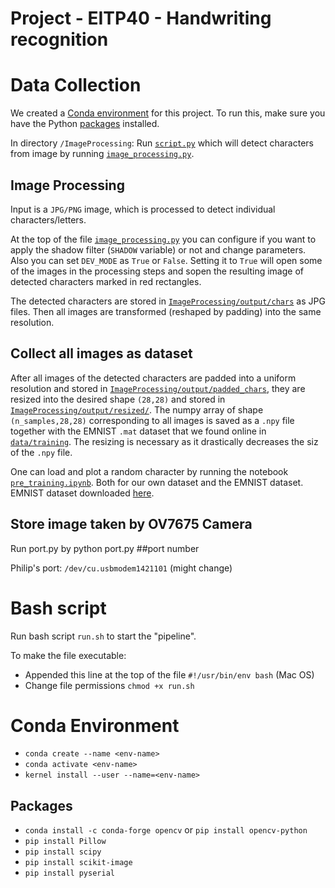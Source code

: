# Project - EITP40 - Handwriting recognition

# Data Collection

We created a [Conda environment](#conda-environment) for this project.
To run this, make sure you have the Python [packages](#packages) installed.

In directory `/ImageProcessing`: Run [`script.py`](/ImageProcessing/script.py) which will detect characters from image by running [`image_processing.py`](/ImageProcessing/image_processing.py).

## Image Processing

Input is a `JPG/PNG` image, which is processed to detect individual characters/letters.

At the top of the file [`image_processing.py`](/ImageProcessing/image_processing.py) you can configure if you want to apply the shadow filter (`SHADOW` variable) or not and change parameters. Also you can set `DEV_MODE` as `True` or `False`. Setting it to `True` will open some of the images in the processing steps and sopen the resulting image of detected characters marked in red rectangles.

The detected characters are stored in [`ImageProcessing/output/chars`](/ImageProcessing/output/) as JPG files. Then all images are transformed (reshaped by padding) into the same resolution.

## Collect all images as dataset

After all images of the detected characters are padded into a uniform resolution and stored in [`ImageProcessing/output/padded_chars`](/ImageProcessing/output/padded_chars/), they are resized into the desired shape `(28,28)` and stored in [`ImageProcessing/output/resized/`](/ImageProcessing/output/resized/).
The numpy array of shape `(n_samples,28,28)` corresponding to all images is saved as a `.npy` file together with the EMNIST `.mat` dataset that we found online in [`data/training`](/data/training/).
The resizing is necessary as it drastically decreases the siz of the `.npy` file.

One can load and plot a random character by running the notebook [`pre_training.ipynb`](/pre_training.ipynb). Both for our own dataset and the EMNIST dataset. EMNIST dataset downloaded [here](https://www.nist.gov/itl/products-and-services/emnist-dataset).

## Store image taken by OV7675 Camera

Run port.py by python port.py ##port number

Philip's port: `/dev/cu.usbmodem1421101` (might change)

# Bash script

Run bash script `run.sh` to start the "pipeline".

To make the file executable:

- Appended this line at the top of the file `#!/usr/bin/env bash` (Mac OS)
- Change file permissions `chmod +x run.sh`

# Conda Environment

- `conda create --name <env-name>`
- `conda activate <env-name>`
- `kernel install --user --name=<env-name>`

## Packages

- `conda install -c conda-forge opencv` or `pip install opencv-python`
- `pip install Pillow`
- `pip install scipy`
- `pip install scikit-image`
- `pip install pyserial`
